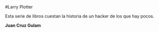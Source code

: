 #Larry Plotter

Esta serie de libros cuestan la historia de un hacker de los que hay pocos.

**Juan Cruz Gulam**
